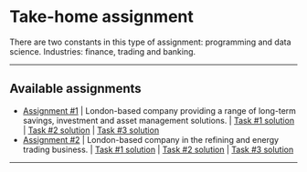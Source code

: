 # Take-home assignment
There are two constants in this type of assignment: programming and data science. Industries: finance, trading and banking.
***

## Available assignments

- [Assignment #1](https://github.com/kyaiooiayk/ML-AI-DS-for-Finance/blob/main/take_home_assignment/1.zip) | London-based company providing a range of long-term savings, investment and asset management solutions.  | [Task #1 solution](https://github.com/kyaiooiayk/SQL-Notes/blob/main/LeetCode/files/181%20-%20Employees%20Earning%20More%20Than%20Their%20Managers.md) | [Task #2 solution](https://github.com/kyaiooiayk/Python-Programming/blob/main/tutorials/Algorithms/tutorials/GitHub_MD_rendering/Dijkstra%E2%80%99s%20algorithm%20for%20finding%20minimum%20distance%20path.ipynb) | [Task #3 solution](https://github.com/kyaiooiayk/NLP-Natural-Language-Processing-Notes/blob/main/tutorials/Topics%20analysis%20of%20company%20earning%20calls.ipynb)
- [Assignment #2](https://github.com/kyaiooiayk/ML-AI-DS-for-Finance/blob/main/take_home_assignment/2.7z) | London-based company in the refining and energy trading business. | [Task #1 solution](https://github.com/kyaiooiayk/Awesome-Competitive-Programming/blob/main/tutorials/Others/Coins%20change%20machine.ipynb) | [Task #2 solution](https://github.com/kyaiooiayk/ML-AI-DS-for-Finance/blob/main/tutorials/modelling/Detect%20bullish%20and%20bearish%20breakdowns.ipynb) | [Task #3 solution](https://github.com/kyaiooiayk/TimeSeries-Notes/blob/main/tutorials/ARIMA_and_similars/Predict%20electricity%20consumption%20over%205%20yrs%20using%20ARIMA%20.ipynb)
***
